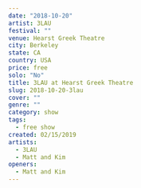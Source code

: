 ```yaml
---
date: "2018-10-20"
artist: 3LAU
festival: ""
venue: Hearst Greek Theatre
city: Berkeley
state: CA
country: USA
price: free
solo: "No"
title: 3LAU at Hearst Greek Theatre
slug: 2018-10-20-3lau
cover: ""
genre: ""
category: show
tags:
  - free show
created: 02/15/2019
artists:
  - 3LAU
  - Matt and Kim
openers:
  - Matt and Kim
---
```


